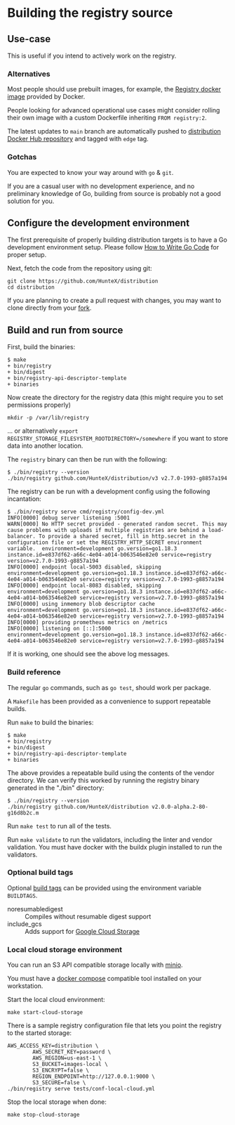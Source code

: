 
# Building the registry source

## Use-case

This is useful if you intend to actively work on the registry.

### Alternatives

Most people should use prebuilt images, for example, the [Registry docker image](https://hub.docker.com/r/library/registry/) provided by Docker.

People looking for advanced operational use cases might consider rolling their own image with a custom Dockerfile inheriting `FROM registry:2`.

The latest updates to `main` branch are automatically pushed to [distribution Docker Hub repository](https://hub.docker.com/r/distribution/distribution) and tagged with `edge` tag.

### Gotchas

You are expected to know your way around with `go` & `git`.

If you are a casual user with no development experience, and no preliminary knowledge of Go, building from source is probably not a good solution for you.

## Configure the development environment

The first prerequisite of properly building distribution targets is to have a Go
development environment setup. Please follow [How to Write Go Code](https://go.dev/doc/code) for proper setup.

Next, fetch the code from the repository using git:

    git clone https://github.com/HunteX/distribution
    cd distribution

If you are planning to create a pull request with changes, you may want to clone directly from your [fork](https://docs.github.com/en/pull-requests/collaborating-with-pull-requests/working-with-forks/about-forks).

## Build and run from source

First, build the binaries:

    $ make
    + bin/registry
    + bin/digest
    + bin/registry-api-descriptor-template
    + binaries

Now create the directory for the registry data (this might require you to set permissions properly)

    mkdir -p /var/lib/registry

... or alternatively `export REGISTRY_STORAGE_FILESYSTEM_ROOTDIRECTORY=/somewhere` if you want to store data into another location.

The `registry`
binary can then be run with the following:

    $ ./bin/registry --version
    ./bin/registry github.com/HunteX/distribution/v3 v2.7.0-1993-g8857a194

The registry can be run with a development config using the following
incantation:

    $ ./bin/registry serve cmd/registry/config-dev.yml
    INFO[0000] debug server listening :5001
    WARN[0000] No HTTP secret provided - generated random secret. This may cause problems with uploads if multiple registries are behind a load-balancer. To provide a shared secret, fill in http.secret in the configuration file or set the REGISTRY_HTTP_SECRET environment variable.  environment=development go.version=go1.18.3 instance.id=e837df62-a66c-4e04-a014-b063546e82e0 service=registry version=v2.7.0-1993-g8857a194
    INFO[0000] endpoint local-5003 disabled, skipping        environment=development go.version=go1.18.3 instance.id=e837df62-a66c-4e04-a014-b063546e82e0 service=registry version=v2.7.0-1993-g8857a194
    INFO[0000] endpoint local-8083 disabled, skipping        environment=development go.version=go1.18.3 instance.id=e837df62-a66c-4e04-a014-b063546e82e0 service=registry version=v2.7.0-1993-g8857a194
    INFO[0000] using inmemory blob descriptor cache          environment=development go.version=go1.18.3 instance.id=e837df62-a66c-4e04-a014-b063546e82e0 service=registry version=v2.7.0-1993-g8857a194
    INFO[0000] providing prometheus metrics on /metrics
    INFO[0000] listening on [::]:5000                        environment=development go.version=go1.18.3 instance.id=e837df62-a66c-4e04-a014-b063546e82e0 service=registry version=v2.7.0-1993-g8857a194

If it is working, one should see the above log messages.

### Build reference

The regular `go` commands, such as `go test`, should work per package.

A `Makefile` has been provided as a convenience to support repeatable builds.

Run `make` to build the binaries:

    $ make
    + bin/registry
    + bin/digest
    + bin/registry-api-descriptor-template
    + binaries

The above provides a repeatable build using the contents of the vendor
directory. We can verify this worked by running
the registry binary generated in the "./bin" directory:

    $ ./bin/registry --version
    ./bin/registry github.com/HunteX/distribution v2.0.0-alpha.2-80-g16d8b2c.m

Run `make test` to run all of the tests.

Run `make validate` to run the validators, including the linter and vendor validation. You must have docker with the buildx plugin installed to run the validators.

### Optional build tags

Optional [build tags](http://golang.org/pkg/go/build/) can be provided using
the environment variable `BUILDTAGS`.

<dl>
<dt>noresumabledigest</dt>
<dd>Compiles without resumable digest support</dd>
<dt>include_gcs</dt>
<dd>Adds support for <a href="https://cloud.google.com/storage">Google Cloud Storage</a></dd>
</dl>

### Local cloud storage environment

You can run an S3 API compatible storage locally with [minio](https://min.io/).

You must have a [docker compose](https://docs.docker.com/compose/) compatible tool installed on your workstation.

Start the local cloud environment:
```
make start-cloud-storage
```
There is a sample registry configuration file that lets you point the registry to the started storage:
```
AWS_ACCESS_KEY=distribution \
        AWS_SECRET_KEY=password \
        AWS_REGION=us-east-1 \
        S3_BUCKET=images-local \
        S3_ENCRYPT=false \
        REGION_ENDPOINT=http://127.0.0.1:9000 \
        S3_SECURE=false \
./bin/registry serve tests/conf-local-cloud.yml
```
Stop the local storage when done:
```
make stop-cloud-storage
```
